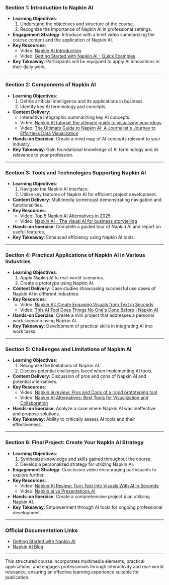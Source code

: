 ### Section 1: Introduction to Napkin AI
- **Learning Objectives**: 
  1. Understand the objectives and structure of the course.
  2. Recognize the importance of Napkin AI in professional settings.
- **Engagement Strategy**: Introduce with a brief video summarizing the course content and the application of Napkin AI.
- **Key Resources**: 
  - Video: [Napkin AI Introduction](https://www.youtube.com/@napkin_ai)
  - Video: [Getting Started with Napkin.AI - Quick Examples](https://www.youtube.com/watch?v=m3s7aUXUkXc)
- **Key Takeaway**: Participants will be equipped to apply AI innovations in their daily work.

---

### Section 2: Components of Napkin AI
- **Learning Objectives**: 
  1. Define artificial intelligence and its applications in business.
  2. Identify key AI terminology and concepts.
- **Content Delivery**: 
  - Interactive infographic summarizing key AI concepts.
  - Video: [Napkin AI tutorial: the ultimate guide to visualizing your ideas](https://habr.com/en/articles/861234/)
  - Video: [The Ultimate Guide to Napkin AI: A Journalist's Journey to Effortless Data Visualization](https://medium.com/@Global_voice_reports./the-ultimate-guide-to-napkin-ai-a-journalists-journey-to-effortless-data-visualization-d68752013c40)
- **Hands-on Exercise**: Create a mind map of AI concepts relevant to your industry.
- **Key Takeaway**: Gain foundational knowledge of AI terminology and its relevance to your profession.

---

### Section 3: Tools and Technologies Supporting Napkin AI
- **Learning Objectives**: 
  1. Navigate the Napkin AI interface.
  2. Utilize key features of Napkin AI for efficient project development.
- **Content Delivery**: Multimedia screencast demonstrating navigation and functionalities.
- **Key Resources**: 
  - Video: [Top 5 Napkin AI Alternatives in 2025](https://slidespeak.co/blog/2025/04/03/top-5-napkin-ai-alternatives-in-2025/)
  - Video: [Napkin AI - The visual AI for business storytelling](https://www.napkin.ai/)
- **Hands-on Exercise**: Complete a guided tour of Napkin AI and report on useful features.
- **Key Takeaway**: Enhanced efficiency using Napkin AI tools.

---

### Section 4: Practical Applications of Napkin AI in Various Industries
- **Learning Objectives**: 
  1. Apply Napkin AI to real-world scenarios.
  2. Create a prototype using Napkin AI.
- **Content Delivery**: Case studies showcasing successful use cases of Napkin AI in different industries.
- **Key Resources**: 
  - Video: [Napkin AI: Create Engaging Visuals from Text in Seconds](https://medium.com/data-science-perspective/napkin-ai-create-engaging-visuals-from-text-in-seconds-a84e017dad87)
  - Video: [This AI Tool Does Things No One's Done Before | Napkin AI](https://www.youtube.com/watch?v=_wX8ybF1TTQ)
- **Hands-on Exercise**: Create a mini project that addresses a personal work scenario using Napkin AI.
- **Key Takeaway**: Development of practical skills in integrating AI into work tasks.

---

### Section 5: Challenges and Limitations of Napkin AI
- **Learning Objectives**: 
  1. Recognize the limitations of Napkin AI.
  2. Discuss potential challenges faced when implementing AI tools.
- **Content Delivery**: Discussion of pros and cons of Napkin AI and potential alternatives.
- **Key Resources**: 
  - Video: [Napkin.ai review: Pros and Cons of a rapid prototyping tool](https://www.linkedin.com/posts/gdinesh_tried-napkinai-here-is-my-personal-feedback-activity-7326037302265192448-1mtg)
  - Video: [Napkin AI Alternatives: Best Tools for Visualization and Collaboration](https://shadhinlab.com/napkin-ai-alternatives/)
- **Hands-on Exercise**: Analyze a case where Napkin AI was ineffective and propose solutions.
- **Key Takeaway**: Ability to critically assess AI tools and their effectiveness.

---

### Section 6: Final Project: Create Your Napkin AI Strategy
- **Learning Objectives**: 
  1. Synthesize knowledge and skills gained throughout the course.
  2. Develop a personalized strategy for utilizing Napkin AI.
- **Engagement Strategy**: Conclusion video encouraging participants to explore further.
- **Key Resources**: 
  - Video: [Napkin AI Review: Turn Text Into Visuals With AI in Seconds](https://freshvanroot.com/blog/text-to-visuals-ai-napkin/)
  - Video: [Napkin.ai vs Presentations.AI](https://www.presentations.ai/compare/napkin)
- **Hands-on Exercise**: Create a comprehensive project plan utilizing Napkin AI.
- **Key Takeaway**: Empowerment through AI tools for ongoing professional development.

---

### Official Documentation Links
- [Getting Started with Napkin AI](https://help.napkin.ai/en/articles/9991710-getting-started-with-napkin-ai)
- [Napkin AI Blog](https://www.napkin.ai/blog/)

---

This structured course incorporates multimedia elements, practical applications, and engages professionals through interactivity and real-world relevance, ensuring an effective learning experience suitable for publication.
